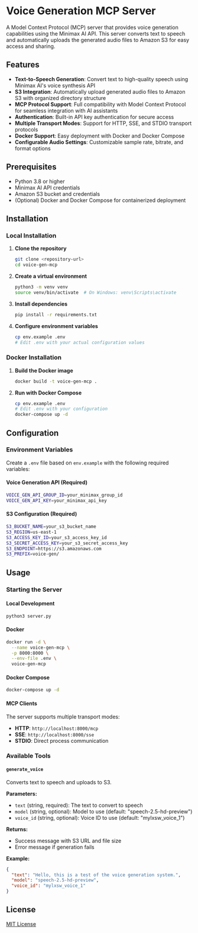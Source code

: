 # Voice Generation MCP Server

A Model Context Protocol (MCP) server that provides voice generation capabilities using the Minimax AI API. This server converts text to speech and automatically uploads the generated audio files to Amazon S3 for easy access and sharing.

## Features

- **Text-to-Speech Generation**: Convert text to high-quality speech using Minimax AI's voice synthesis API
- **S3 Integration**: Automatically upload generated audio files to Amazon S3 with organized directory structure
- **MCP Protocol Support**: Full compatibility with Model Context Protocol for seamless integration with AI assistants
- **Authentication**: Built-in API key authentication for secure access
- **Multiple Transport Modes**: Support for HTTP, SSE, and STDIO transport protocols
- **Docker Support**: Easy deployment with Docker and Docker Compose
- **Configurable Audio Settings**: Customizable sample rate, bitrate, and format options

## Prerequisites

- Python 3.8 or higher
- Minimax AI API credentials
- Amazon S3 bucket and credentials
- (Optional) Docker and Docker Compose for containerized deployment

## Installation

### Local Installation

1. **Clone the repository**
   ```bash
   git clone <repository-url>
   cd voice-gen-mcp
   ```

2. **Create a virtual environment**
   ```bash
   python3 -m venv venv
   source venv/bin/activate  # On Windows: venv\Scripts\activate
   ```

3. **Install dependencies**
   ```bash
   pip install -r requirements.txt
   ```

4. **Configure environment variables**
   ```bash
   cp env.example .env
   # Edit .env with your actual configuration values
   ```

### Docker Installation

1. **Build the Docker image**
   ```bash
   docker build -t voice-gen-mcp .
   ```

2. **Run with Docker Compose**
   ```bash
   cp env.example .env
   # Edit .env with your configuration
   docker-compose up -d
   ```

## Configuration

### Environment Variables

Create a `.env` file based on `env.example` with the following required variables:

#### Voice Generation API (Required)
```bash
VOICE_GEN_API_GROUP_ID=your_minimax_group_id
VOICE_GEN_API_KEY=your_minimax_api_key
```

#### S3 Configuration (Required)
```bash
S3_BUCKET_NAME=your_s3_bucket_name
S3_REGION=us-east-1
S3_ACCESS_KEY_ID=your_s3_access_key_id
S3_SECRET_ACCESS_KEY=your_s3_secret_access_key
S3_ENDPOINT=https://s3.amazonaws.com
S3_PREFIX=voice-gen/
```

## Usage

### Starting the Server

#### Local Development
```bash
python3 server.py
```

#### Docker
```bash
docker run -d \
  --name voice-gen-mcp \
  -p 8000:8000 \
  --env-file .env \
  voice-gen-mcp
```

#### Docker Compose
```bash
docker-compose up -d
```


#### MCP Clients
The server supports multiple transport modes:
- **HTTP**: `http://localhost:8000/mcp`
- **SSE**: `http://localhost:8000/sse`
- **STDIO**: Direct process communication

### Available Tools

#### `generate_voice`
Converts text to speech and uploads to S3.

**Parameters:**
- `text` (string, required): The text to convert to speech
- `model` (string, optional): Model to use (default: "speech-2.5-hd-preview")
- `voice_id` (string, optional): Voice ID to use (default: "mylxsw_voice_1")

**Returns:**
- Success message with S3 URL and file size
- Error message if generation fails

**Example:**
```json
{
  "text": "Hello, this is a test of the voice generation system.",
  "model": "speech-2.5-hd-preview",
  "voice_id": "mylxsw_voice_1"
}
```

## License

[MIT License](LICENSE)

